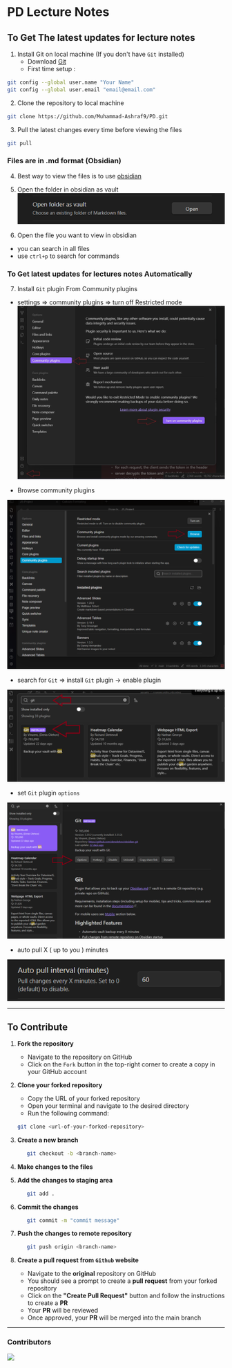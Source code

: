 # PD Lecture Notes

## To Get The latest updates for lecture notes

1. Install Git on local machine (If you don't have `Git` installed)
	- Download [Git](https://git-scm.com/downloads)
	- First time setup :

```bash
git config --global user.name "Your Name"
git config --global user.email "email@email.com"
```

2. Clone the repository to local machine

```bash
git clone https://github.com/Muhammad-Ashraf9/PD.git
```

3. Pull the latest changes every time before viewing the files

```bash
git pull
```

### Files are in .md format (Obsidian)

4.  Best way to view the files is to use [obsidian](https://obsidian.md/)

5.  Open the folder in obsidian as vault
![Open folder as vault](assets/open-folder-as-vault.png)
6.  Open the file you want to view in obsidian

- you can search in all files
- use `ctrl+p` to search for commands

### To Get latest updates for lectures notes Automatically

7.  Install  `Git`  plugin From Community plugins

- settings => community plugins => turn off Restricted mode  
![](assets/steps-community-plugins.png)

- Browse  community plugins

![community plugins](assets/community-plugins.png)
- search for  `Git`  => install  `Git` plugin -> enable plugin

![](assets/search-git.png)
- set `Git` plugin `options` 

![](assets/obsidian-git-options.png)
- auto pull X  ( up to you )  minutes

![auto-pull-interval](assets/auto-pull-interval.png)

---

## To Contribute

1. **Fork the repository** 
	- Navigate to the repository on GitHub 
	- Click on the `Fork` button in the top-right corner to create a copy in your GitHub account 
1. **Clone your forked repository** 
	- Copy the URL of your forked repository 
	- Open your terminal and navigate to the desired directory 
	- Run the following command: 
	
	```bash  
	git clone <url-of-your-forked-repository>   
	``` 
	

1.  **Create a new branch**
	
	```bash
	   git checkout -b <branch-name>
	```

1. **Make changes to the files**
1. **Add the changes to staging area**
	
	```bash
	   git add .
	```

1. **Commit the changes**
	
	```bash
	   git commit -m "commit message"
	```

1. **Push the changes to remote repository**
	
	```bash
	   git push origin <branch-name>
	```

1. **Create a pull request from `Github` website**
	- Navigate to the **original** repository on GitHub
	- You should see a prompt to create a **pull request** from your forked repository
	- Click on the **"Create Pull Request"** button and follow the instructions to create a **PR**
	- Your **PR** will be reviewed
	- Once approved, your **PR** will be merged into the main branch

---
### Contributors

<a href="https://github.com/Muhammad-Ashraf9/PD/graphs/contributors">
  <img src="https://contrib.rocks/image?repo=Muhammad-Ashraf9/PD" />
</a>

